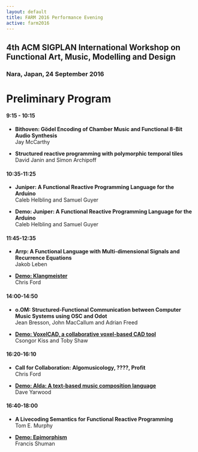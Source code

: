 ```yaml
---
layout: default
title: FARM 2016 Performance Evening
active: farm2016
---
```


## 4th ACM SIGPLAN International Workshop on Functional Art, Music, Modelling and Design

### Nara, Japan, 24 September 2016

# Preliminary Program

#### 9:15 - 10:15

* **Bithoven: Gödel Encoding of Chamber Music and Functional 8-Bit Audio Synthesis**<br/>Jay McCarthy

* **Structured reactive programming with polymorphic temporal tiles**<br/>
  David Janin and Simon Archipoff

#### 10:35-11:25

* **Juniper: A Functional Reactive Programming Language for the Arduino**<br/>Caleb Helbling and Samuel Guyer

* **Demo: Juniper: A Functional Reactive Programming Language for the Arduino**<br/>Caleb Helbling and Samuel Guyer

#### 11:45-12:35

* **Arrp: A Functional Language with Multi-dimensional Signals and Recurrence Equations**<br/>Jakob Leben

* [**Demo: Klangmeister**](klangmeister.html)<br/>Chris Ford

#### 14:00-14:50

* **o.OM: Structured-Functional Communication between Computer Music Systems using OSC and Odot**<br/>
  Jean Bresson, John MacCallum and Adrian Freed

* [**Demo: VoxelCAD, a collaborative voxel-based CAD tool**](voxelcad.html)<br/>Csongor Kiss and Toby Shaw

#### 16:20-16:10

* **Call for Collaboration: Algomusicology, ????, Profit**<br/>Chris Ford

* [**Demo: Alda: A text-based music composition language**](alda.html)<br/>Dave Yarwood

#### 16:40-18:00

* **A Livecoding Semantics for Functional Reactive Programming**<br/>Tom E. Murphy

* [**Demo: Epimorphism**](epimorphism.html)<br/>Francis Shuman

